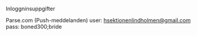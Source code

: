 Inloggninsuppgifter

Parse.com (Push-meddelanden)
user: hsektionenlindholmen@gmail.com
pass: boned300;bride


